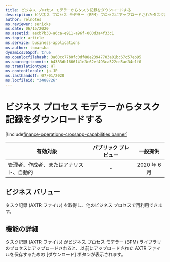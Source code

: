 ```yaml
---
title: ビジネス プロセス モデラーからタスク記録をダウンロードする
description: ビジネス プロセス モデラー (BPM) プロセスにアップロードされたタスク記録 (AXTR ファイル) をダウンロードできます。
author: relnotes
ms.reviewer: sericks
ms.date: 06/15/2020
ms.assetid: aecb7b30-a6ca-e911-a96f-000d3a4f33c1
ms.topic: article
ms.service: business-applications
ms.author: tsmarsha
dynamics365pdf: true
ms.openlocfilehash: 3a60cc77b0fc0df88e23947703a01bc67c57eb95
ms.sourcegitcommit: b4383db1666141e3c62ef493ca522cd5ae34e1f0
ms.translationtype: HT
ms.contentlocale: ja-JP
ms.lasthandoff: 07/01/2020
ms.locfileid: "3488726"
---
```

# <a name="download-task-recordings-from-business-process-modeler"></a>ビジネス プロセス モデラーからタスク記録をダウンロードする
[!include[finance-operations-crossapp-capabilities banner](../includes/finance-operations-crossapp-capabilities.md)]

| 有効対象    |  パブリック プレビュー | 一般提供 | 
| ---------- | :----------: |:----------: |
|管理者、作成者、またはアナリスト、自動的|-| 2020 年 6 月|


## <a name="business-value"></a>ビジネス バリュー
<!-- bv start -->
タスク記録 (AXTR ファイル) を取得し、他のビジネス プロセスで再利用できます。 
<!-- bv end -->



## <a name="feature-details"></a>機能の詳細
<!--feature detail start -->
タスク記録 (AXTR ファイル) がビジネス プロセス モデラー (BPM) ライブラリのプロセスにアップロードされると、以前にアップロードされた AXTR ファイルを保存するための [ダウンロード] ボタンが表示されます。 



<!--feature detail end -->









